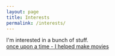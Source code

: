 ```yaml
---
layout: page
title: Interests
permalink: /interests/
---
```



I'm interested in a bunch of stuff.  
[once upon a time - I helped make movies](/interests/movies.md)
